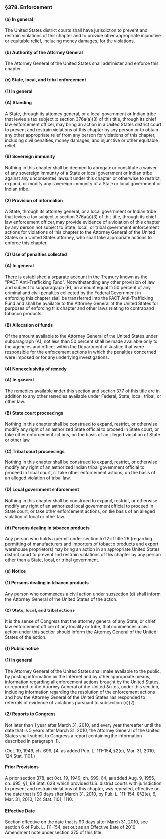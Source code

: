 ### §378. Enforcement ###

#### (a) In general ####

The United States district courts shall have jurisdiction to prevent and restrain violations of this chapter and to provide other appropriate injunctive or equitable relief, including money damages, for the violations.

#### (b) Authority of the Attorney General ####

The Attorney General of the United States shall administer and enforce this chapter.

#### (c) State, local, and tribal enforcement ####

#### (1) In general ####

#### (A) Standing ####

A State, through its attorney general, or a local government or Indian tribe that levies a tax subject to section 376a(a)(3) of this title, through its chief law enforcement officer, may bring an action in a United States district court to prevent and restrain violations of this chapter by any person or to obtain any other appropriate relief from any person for violations of this chapter, including civil penalties, money damages, and injunctive or other equitable relief.

#### (B) Sovereign immunity ####

Nothing in this chapter shall be deemed to abrogate or constitute a waiver of any sovereign immunity of a State or local government or Indian tribe against any unconsented lawsuit under this chapter, or otherwise to restrict, expand, or modify any sovereign immunity of a State or local government or Indian tribe.

#### (2) Provision of information ####

A State, through its attorney general, or a local government or Indian tribe that levies a tax subject to section 376a(a)(3) of this title, through its chief law enforcement officer, may provide evidence of a violation of this chapter by any person not subject to State, local, or tribal government enforcement actions for violations of this chapter to the Attorney General of the United States or a United States attorney, who shall take appropriate actions to enforce this chapter.

#### (3) Use of penalties collected ####

#### (A) In general ####

There is established a separate account in the Treasury known as the "PACT Anti-Trafficking Fund". Notwithstanding any other provision of law and subject to subparagraph (B), an amount equal to 50 percent of any criminal and civil penalties collected by the Federal Government in enforcing this chapter shall be transferred into the PACT Anti-Trafficking Fund and shall be available to the Attorney General of the United States for purposes of enforcing this chapter and other laws relating to contraband tobacco products.

#### (B) Allocation of funds ####

Of the amount available to the Attorney General of the United States under subparagraph (A), not less than 50 percent shall be made available only to the agencies and offices within the Department of Justice that were responsible for the enforcement actions in which the penalties concerned were imposed or for any underlying investigations.

#### (4) Nonexclusivity of remedy ####

#### (A) In general ####

The remedies available under this section and section 377 of this title are in addition to any other remedies available under Federal, State, local, tribal, or other law.

#### (B) State court proceedings ####

Nothing in this chapter shall be construed to expand, restrict, or otherwise modify any right of an authorized State official to proceed in State court, or take other enforcement actions, on the basis of an alleged violation of State or other law.

#### (C) Tribal court proceedings ####

Nothing in this chapter shall be construed to expand, restrict, or otherwise modify any right of an authorized Indian tribal government official to proceed in tribal court, or take other enforcement actions, on the basis of an alleged violation of tribal law.

#### (D) Local government enforcement ####

Nothing in this chapter shall be construed to expand, restrict, or otherwise modify any right of an authorized local government official to proceed in State court, or take other enforcement actions, on the basis of an alleged violation of local or other law.

#### (d) Persons dealing in tobacco products ####

Any person who holds a permit under section 5712 of title 26 (regarding permitting of manufacturers and importers of tobacco products and export warehouse proprietors) may bring an action in an appropriate United States district court to prevent and restrain violations of this chapter by any person other than a State, local, or tribal government.

#### (e) Notice ####

#### (1) Persons dealing in tobacco products ####

Any person who commences a civil action under subsection (d) shall inform the Attorney General of the United States of the action.

#### (2) State, local, and tribal actions ####

It is the sense of Congress that the attorney general of any State, or chief law enforcement officer of any locality or tribe, that commences a civil action under this section should inform the Attorney General of the United States of the action.

#### (f) Public notice ####

#### (1) In general ####

The Attorney General of the United States shall make available to the public, by posting information on the Internet and by other appropriate means, information regarding all enforcement actions brought by the United States, or reported to the Attorney General of the United States, under this section, including information regarding the resolution of the enforcement actions and how the Attorney General of the United States has responded to referrals of evidence of violations pursuant to subsection (c)(2).

#### (2) Reports to Congress ####

Not later than 1 year after March 31, 2010, and every year thereafter until the date that is 5 years after March 31, 2010, the Attorney General of the United States shall submit to Congress a report containing the information described in paragraph (1).

(Oct. 19, 1949, ch. 699, §4, as added Pub. L. 111–154, §2(e), Mar. 31, 2010, 124 Stat. 1101.)

#### Prior Provisions ####

A prior section 378, act Oct. 19, 1949, ch. 699, §4, as added Aug. 9, 1955, ch. 695, §1, 69 Stat. 628, which provided U.S. district courts with jurisdiction to prevent and restrain violations of this chapter, was repealed, effective on the date that is 90 days after March 31, 2010, by Pub. L. 111–154, §§2(e), 6, Mar. 31, 2010, 124 Stat. 1101, 1110.

#### Effective Date ####

Section effective on the date that is 90 days after March 31, 2010, see section 6 of Pub. L. 111–154, set out as an Effective Date of 2010 Amendment note under section 375 of this title.